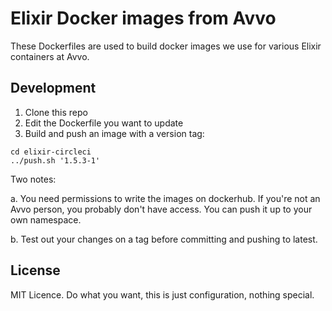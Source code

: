 # Elixir Docker images from Avvo

These Dockerfiles are used to build docker images we use for various Elixir
containers at Avvo.

## Development

1. Clone this repo
2. Edit the Dockerfile you want to update
4. Build and push an image with a version tag:
```
cd elixir-circleci
../push.sh '1.5.3-1'
```

Two notes:

a. You need permissions to write the images on dockerhub. If you're not an 
Avvo person, you probably don't have access. You can push it up to your own 
namespace.

b. Test out your changes on a tag before committing and pushing to latest.

## License

MIT Licence. Do what you want, this is just configuration, nothing special.
